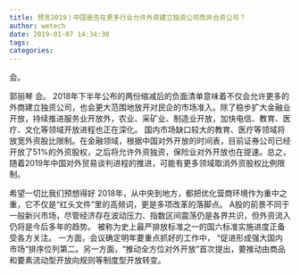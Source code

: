 ```yaml
---
title: 预言2019丨中国是否在更多行业允许外资建立独资公司而非合资公司？
author: wetech
date: 2019-01-07 14:34:30
tags: 
categories: 
---
```

会。
<!-- more -->
郭丽琴
会。
2018年下半年公布的两份缩减后的负面清单意味着不仅会允许更多的外商建立独资公司，也会更大范围地放开对民企的市场准入。除了稳步扩大金融业开放，持续推进服务业开放外，农业、采矿业、制造业开放，加快电信、教育、医疗、文化等领域开放进程也正在深化。
国内市场缺口较大的教育、医疗等领域将放宽外资股比限制。在金融领域，根据中国对外开放的时间表，目前证券公司已经开放了51%的外资股权，之后将允许外资独资，保险业对外开放也在提速。总之，随着2019年中国对外贸易谈判进程的推进，可能有更多领域取消外资股权比例限制。
 
 
希望一切比我们预想得好
2018年，从中央到地方，都把优化营商环境作为重中之重，它不仅是“红头文件”里的高频词，更是多项改革的落脚点。
A股的前景不同于一般新兴市场，尽管经济存在波动压力、指数区间震荡仍是各界共识，但外资流入仍将是今后多年的趋势。
被称为史上最严排放标准之一的国六标准实施进度正备受各方关注。
一方面，会议确定明年要重点抓好的工作中， “促进形成强大国内市场“排序位列第二。另一方面，“推动全方位对外开放”首次提出，要推动由商品和要素流动型开放向规则等制度型开放转变。
